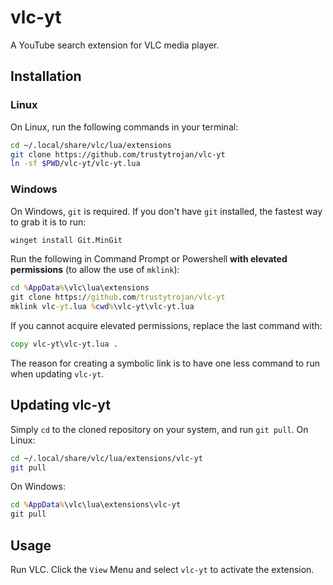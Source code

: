 # vlc-yt
A YouTube search extension for VLC media player.

## Installation
### Linux
On Linux, run the following commands in your terminal:
```sh
cd ~/.local/share/vlc/lua/extensions
git clone https://github.com/trustytrojan/vlc-yt
ln -sf $PWD/vlc-yt/vlc-yt.lua
```
### Windows
On Windows, `git` is required. If you don't have `git` installed, the fastest way to grab it is to run:
```cmd
winget install Git.MinGit
```
Run the following in Command Prompt or Powershell **with elevated permissions** (to allow the use of `mklink`):
```cmd
cd %AppData%\vlc\lua\extensions
git clone https://github.com/trustytrojan/vlc-yt
mklink vlc-yt.lua %cwd%\vlc-yt\vlc-yt.lua
```
If you cannot acquire elevated permissions, replace the last command with:
```cmd
copy vlc-yt\vlc-yt.lua .
```
The reason for creating a symbolic link is to have one less command to run when updating `vlc-yt`.

## Updating vlc-yt
Simply `cd` to the cloned repository on your system, and run `git pull`.
On Linux:
```sh
cd ~/.local/share/vlc/lua/extensions/vlc-yt
git pull
```
On Windows:
```cmd
cd %AppData%\vlc\lua\extensions\vlc-yt
git pull
```

## Usage
Run VLC. Click the `View` Menu and select `vlc-yt` to activate the extension.
